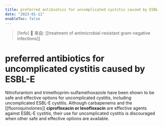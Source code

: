 ```yaml
---
title: preferred antibiotics for uncomplicated cystitis caused by ESBL-E
date: "2023-01-11"
enableToc: false
---
```


> [!info]
> 🌱 來自: [[treatment of antimicrobial-resistant gram-negative infections]]

# preferred antibiotics for uncomplicated cystitis caused by ESBL-E

Nitrofurantoin and trimethoprim-sulfamethoxazole
have been shown to be safe and effective options for uncomplicated cystitis, including uncomplicated ESBL-E cystitis.
Although carbapenems and the [[fluoroquinolones]] **ciprofloxacin or levofloxacin** are effective agents against ESBL-E cystitis, their use for uncomplicated cystitis is discouraged when other safe and effective options are available.
